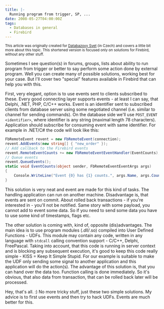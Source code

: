 ```yaml
---
title: |-
  Running program from trigger, SP, ...
date: 2008-05-27T04:00:00Z
tags:
  - Databases in general
  - Firebird
---
```

<small>This article was originally created for [Databazovy Svet][1] (in Czech) and covers a little bit more about this topic. This shortened version is focused only on solutions for Firebird, without any other stuff.</small>

Sometimes I see question(s) in forums, groups, lists about ability to run program from trigger or better to say perform some action done by external program. Well you can create many of possible solutions, working best for your case. But I'll cover two "special" features available in Firebird that can help you with this.

First, very elegant, option is to use events sent to clients subscribed to these. Every good connecting layer supports events - at least I can say, that Delphi, .NET, PHP, C/C++ works. Event is an identifier sent to subscribed clients from database server using some negotiated channel (i.e. similar to channel for sending commands). On the database side we'll use `POST_EVENT <identifier>`, where identifier is any string (maximal length 78 characters). Application should subscribe for consuming event with same identifier. For example in .NET/C# the code will look like this:

```csharp
FbRemoteEvent revent = new FbRemoteEvent(connection);
revent.AddEvents(new string[] { "new_order" });
// Add callback to the Firebird events
revent.RemoteEventCounts += new FbRemoteEventEventHandler(EventCounts);
// Queue events
revent.QueueEvents();
static void EventCounts(object sender, FbRemoteEventEventArgs args)
{
    Console.WriteLine("Event {0} has {1} counts.", args.Name, args.Counts);
}
```

This solution is very neat and event are made for this kind of tasks. The handling application can run on another machine. Disadvantage is, that events are sent on commit. About rolled back transactions - if you're interested in - you'll not be notified. Same story with some payload, you cannot add to event some data. So if you need to send some data you have to use some kind of timestamps, flags etc.

The other solution is coming with, kind of, opposite (dis)advantages. The main idea is to use program modules (*.dll/*.so) compiled into User Defined Functions - UDFs. This module may contain any code, written in any language with `stdcall` calling convention support - C/C++, Delphi, FreePascal. Taking into account, that this code is running in server context and is blocking any subsequent execution, it's good to keep this code really simple - KISS = Keep It Simple Stupid. For our example is suitable to make the UDF only sending some signal to another application and this application will do the action(s). The advantage of this solution is, that you can hand over the data too. Function calling is done immediately. So it's obvious, that also data from transaction, that can be rolled back later will be processed.

Hey, that's all. :) No more tricky stuff, just these two simple solutions. My advice is to first use events and then try to hack UDFs. Events are much better for this.

[1]: http://www.dbsvet.cz/